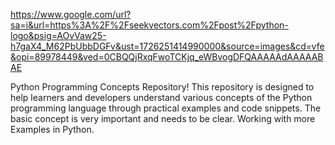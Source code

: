 https://www.google.com/url?sa=i&url=https%3A%2F%2Fseekvectors.com%2Fpost%2Fpython-logo&psig=AOvVaw25-h7gaX4_M62PbUbbDGFv&ust=1726251414990000&source=images&cd=vfe&opi=89978449&ved=0CBQQjRxqFwoTCKjq_eWBvogDFQAAAAAdAAAAABAE

Python Programming Concepts Repository! This repository is designed to help learners and developers understand various concepts of the Python programming language through practical examples and code snippets.
The basic concept is very important and needs to be clear.
Working with more Examples in Python.
